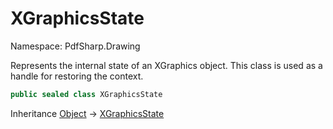 # XGraphicsState

Namespace: PdfSharp.Drawing

Represents the internal state of an XGraphics object.
 This class is used as a handle for restoring the context.

```csharp
public sealed class XGraphicsState
```

Inheritance [Object](https://docs.microsoft.com/en-us/dotnet/api/system.object) → [XGraphicsState](./pdfsharp.drawing.xgraphicsstate)
